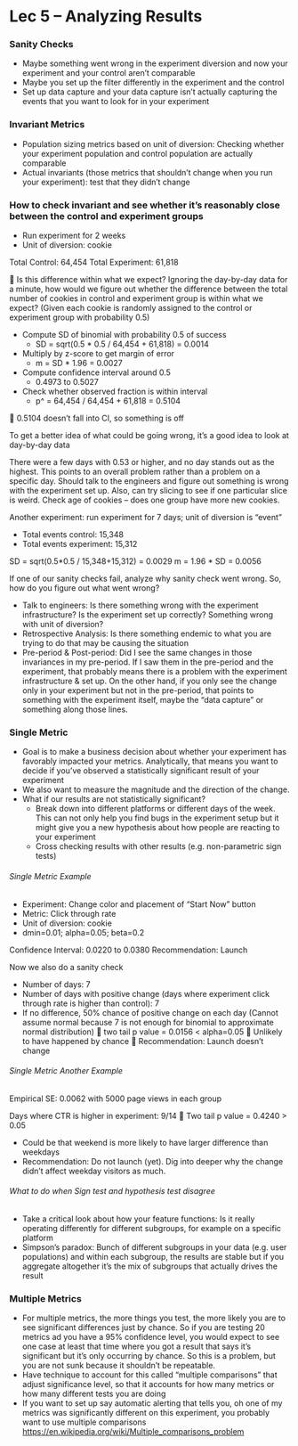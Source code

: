 # Lec 5 – Analyzing Results

### Sanity Checks
- Maybe something went wrong in the experiment diversion and now your experiment and your control aren’t comparable
- Maybe you set up the filter differently in the experiment and the control
- Set up data capture and your data capture isn’t actually capturing the events that you want to look for in your experiment

### Invariant Metrics
- Population sizing metrics based on unit of diversion: Checking whether your experiment population and control population are actually comparable
- Actual invariants (those metrics that shouldn’t change when you run your experiment): test that they didn’t change
 
### How to check invariant and see whether it’s reasonably close between the control and experiment groups
- Run experiment for 2 weeks
- Unit of diversion: cookie
 
Total Control: 64,454
Total Experiment: 61,818

 Is this difference within what we expect? Ignoring the day-by-day data for a minute, how would we figure out whether the difference between the total number of cookies in control and experiment group is within what we expect? (Given each cookie is randomly assigned to the control or experiment group with probability 0.5)
- Compute SD of binomial with probability 0.5 of success
	* SD = sqrt(0.5 * 0.5 / 64,454 + 61,818) = 0.0014
- Multiply by z-score to get margin of error
	* m = SD * 1.96 = 0.0027
- Compute confidence interval around 0.5
	* 0.4973 to 0.5027
- Check whether observed fraction is within interval
	* p^ = 64,454 / 64,454 + 61,818 = 0.5104
  
 0.5104 doesn’t fall into CI, so something is off

To get a better idea of what could be going wrong, it’s a good idea to look at day-by-day data
 
There were a few days with 0.53 or higher, and no day stands out as the highest. This points to an overall problem rather than a problem on a specific day. Should talk to the engineers and figure out something is wrong with the experiment set up. Also, can try slicing to see if one particular slice is weird. Check age of cookies – does one group have more new cookies.

Another experiment: run experiment for 7 days; unit of diversion is “event”
- Total events control: 15,348
- Total events experiment: 15,312

SD = sqrt(0.5*0.5 / 15,348+15,312) = 0.0029
m = 1.96 * SD = 0.0056
 
If one of our sanity checks fail, analyze why sanity check went wrong. So, how do you figure out what went wrong?
- Talk to engineers: Is there something wrong with the experiment infrastructure? Is the experiment set up correctly? Something wrong with unit of diversion?
- Retrospective Analysis: Is there something endemic to what you are trying to do that may be causing the situation
- Pre-period & Post-period: Did I see the same changes in those invariances in my pre-period. If I saw them in the pre-period and the experiment, that probably means there is a problem with the experiment infrastructure & set up. On the other hand, if you only see the change only in your experiment but not in the pre-period, that points to something with the experiment itself, maybe the “data capture” or something along those lines. 

### Single Metric
- Goal is to make a business decision about whether your experiment has favorably impacted your metrics. Analytically, that means you want to decide if you’ve observed a statistically significant result of your experiment
- We also want to measure the magnitude and the direction of the change.
- What if our results are not statistically significant?
	* Break down into different platforms or different days of the week. This can not only help you find bugs in the experiment setup but it might give you a new hypothesis about how people are reacting to your experiment
	* Cross checking results with other results (e.g. non-parametric sign tests)

###### Single Metric Example
- Experiment: Change color and placement of “Start Now” button
- Metric: Click through rate
- Unit of diversion: cookie
- dmin=0.01; alpha=0.05; beta=0.2
 
Confidence Interval: 0.0220 to 0.0380
Recommendation: Launch

Now we also do a sanity check
- Number of days: 7
- Number of days with positive change (days where experiment click through rate is higher than control): 7
- If no difference, 50% chance of positive change on each day (Cannot assume normal because 7 is not enough for binomial to approximate normal distribution)  two tail p value = 0.0156 < alpha=0.05  Unlikely to have happened by chance  Recommendation: Launch doesn’t change

###### Single Metric Another Example
 
Empirical SE: 0.0062 with 5000 page views in each group
 
Days where CTR is higher in experiment: 9/14  Two tail p value = 0.4240 > 0.05
 
- Could be that weekend is more likely to have larger difference than weekdays
- Recommendation: Do not launch (yet). Dig into deeper why the change didn’t affect weekday visitors as much.

###### What to do when Sign test and hypothesis test disagree
- Take a critical look about how your feature functions: Is it really operating differently for different subgroups, for example on a specific platform
- Simpson’s paradox: Bunch of different subgroups in your data (e.g. user populations) and within each subgroup, the results are stable but if you aggregate altogether it’s the mix of subgroups that actually drives the result
 
### Multiple Metrics
- For multiple metrics, the more things you test, the more likely you are to see significant differences just by chance. So if you are testing 20 metrics ad you have a 95% confidence level, you would expect to see one case at least that time where you got a result that says it’s significant but it’s only occurring by chance. So this is a problem, but you are not sunk because it shouldn’t be repeatable.
- Have technique to account for this called “multiple comparisons” that adjust significance level, so that it accounts for how many metrics or how many different tests you are doing
- If you want to set up say automatic alerting that tells you, oh one of my metrics was significantly different on this experiment, you probably want to use multiple comparisons
https://en.wikipedia.org/wiki/Multiple_comparisons_problem


































